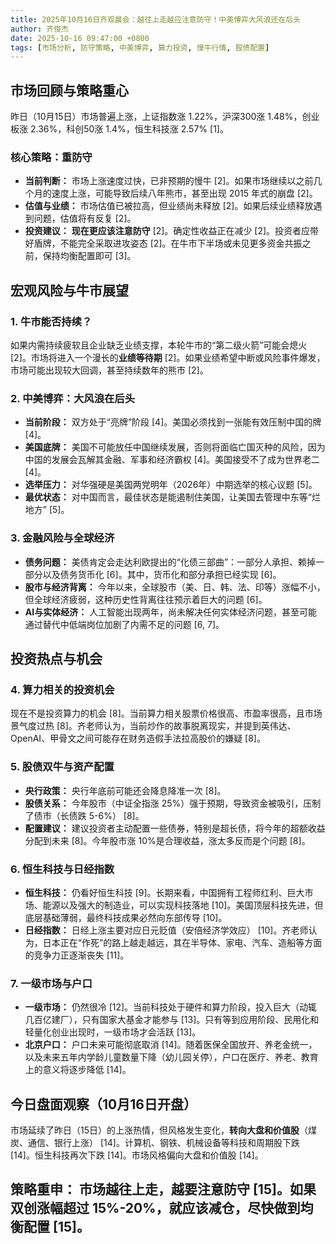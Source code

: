 ```yaml
---
title: 2025年10月16日齐观晨会：越往上走越应注意防守！中美博弈大风浪还在后头
author: 齐俊杰
date: 2025-10-16 09:47:00 +0800
tags: [市场分析, 防守策略, 中美博弈, 算力投资, 慢牛行情, 股债配置]
---
```


## 市场回顾与策略重心

昨日（10月15日）市场普遍上涨，上证指数涨 1.22%，沪深300涨 1.48%，创业板涨 2.36%，科创50涨 1.4%，恒生科技涨 2.57% [1]。

### 核心策略：重防守

*   **当前判断：** 市场上涨速度过快，已非预期的慢牛 [2]。如果市场继续以之前几个月的速度上涨，可能导致后续八年熊市，甚至出现 2015 年式的崩盘 [2]。
*   **估值与业绩：** 市场估值已被拉高，但业绩尚未释放 [2]。如果后续业绩释放遇到问题，估值将有反复 [2]。
*   **投资建议：** **现在更应该注意防守** [2]。确定性收益正在减少 [2]。投资者应带好盾牌，不能完全采取进攻姿态 [2]。在牛市下半场或未见更多资金共振之前，保持均衡配置即可 [3]。

## 宏观风险与牛市展望

### 1. 牛市能否持续？

如果内需持续疲软且企业缺乏业绩支撑，本轮牛市的“第二级火箭”可能会熄火 [2]。市场将进入一个漫长的**业绩等待期** [2]。如果业绩希望中断或风险事件爆发，市场可能出现较大回调，甚至持续数年的熊市 [2]。

### 2. 中美博弈：大风浪在后头

*   **当前阶段：** 双方处于“亮牌”阶段 [4]。美国必须找到一张能有效压制中国的牌 [4]。
*   **美国底牌：** 美国不可能放任中国继续发展，否则将面临亡国灭种的风险，因为中国的发展会瓦解其金融、军事和经济霸权 [4]。美国接受不了成为世界老二 [4]。
*   **选举压力：** 对华强硬是美国两党明年（2026年）中期选举的核心议题 [5]。
*   **最优状态：** 对中国而言，最佳状态是能遏制住美国，让美国去管理中东等“烂地方” [5]。

### 3. 金融风险与全球经济

*   **债务问题：** 美债肯定会走达利欧提出的“化债三部曲”：一部分人承担、赖掉一部分以及债务货币化 [6]。其中，货币化和部分承担已经实现 [6]。
*   **股市与经济背离：** 今年以来，全球股市（美、日、韩、法、印等）涨幅不小，但全球经济疲弱，这种历史性背离往往预示着巨大的问题 [6]。
*   **AI与实体经济：** 人工智能出现两年，尚未解决任何实体经济问题，甚至可能通过替代中低端岗位加剧了内需不足的问题 [6, 7]。

## 投资热点与机会

### 4. 算力相关的投资机会

现在不是投资算力的机会 [8]。当前算力相关股票价格很高、市盈率很高，且市场景气度过热 [8]。齐老师认为，当前炒作的故事脱离现实，并提到英伟达、OpenAI、甲骨文之间可能存在财务造假手法拉高股价的嫌疑 [8]。

### 5. 股债双牛与资产配置

*   **央行政策：** 央行年底前可能还会降息降准一次 [8]。
*   **股债关系：** 今年股市（中证全指涨 25%）强于预期，导致资金被吸引，压制了债市（长债跌 5-6%） [8]。
*   **配置建议：** 建议投资者主动配置一些债券，特别是超长债，将今年的超额收益分配到未来 [8]。今年股市涨 10%是合理收益，涨太多反而是个问题 [8]。

### 6. 恒生科技与日经指数

*   **恒生科技：** 仍看好恒生科技 [9]。长期来看，中国拥有工程师红利、巨大市场、能源以及强大的制造业，可以实现科技落地 [10]。美国顶层科技先进，但底层基础薄弱，最终科技成果必然向东部传导 [10]。
*   **日经指数：** 日经上涨主要对应日元贬值（安倍经济学效应） [10]。齐老师认为，日本正在“作死”的路上越走越远，其在半导体、家电、汽车、造船等方面的竞争力正逐渐丧失 [11]。

### 7. 一级市场与户口

*   **一级市场：** 仍然很冷 [12]。当前科技处于硬件和算力阶段，投入巨大（动辄几百亿建厂），只有国家大基金才能参与 [13]。只有等到应用阶段、民用化和轻量化创业出现时，一级市场才会活跃 [13]。
*   **北京户口：** 户口未来可能彻底取消 [14]。随着医保全国放开、养老金统一，以及未来五年内学龄儿童数量下降（幼儿园关停），户口在医疗、养老、教育上的意义将逐步降低 [14]。

## 今日盘面观察（10月16日开盘）

市场延续了昨日（15日）的上涨热情，但风格发生变化，**转向大盘和价值股**（煤炭、通信、银行上涨） [14]。计算机、钢铁、机械设备等科技和周期股下跌 [14]。恒生科技再次下跌 [14]。市场风格偏向大盘和价值股 [14]。

**策略重申：** 市场越往上走，越要注意防守 [15]。如果双创涨幅超过 15%-20%，就应该减仓，尽快做到均衡配置 [15]。
---